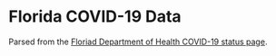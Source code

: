 # Florida COVID-19 Data

Parsed from the [Floriad Department of Health COVID-19 status page](http://www.floridahealth.gov/diseases-and-conditions/COVID-19/).